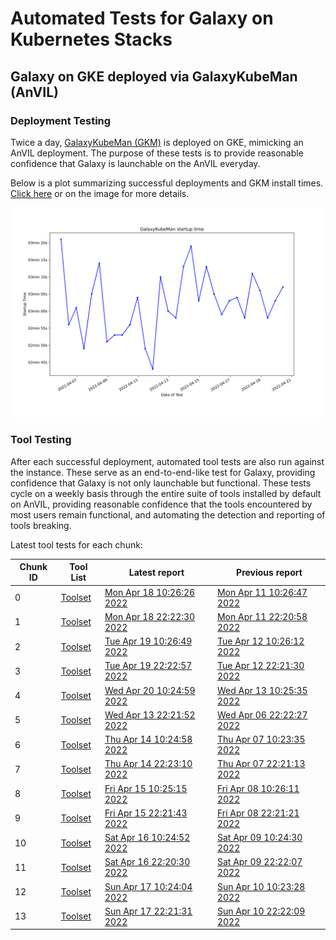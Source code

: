 # Automated Tests for Galaxy on Kubernetes Stacks
## Galaxy on GKE deployed via GalaxyKubeMan (AnVIL)
### Deployment Testing
Twice a day, [GalaxyKubeMan (GKM)](https://github.com/galaxyproject/galaxykubeman-helm) is deployed on GKE, mimicking an AnVIL deployment. The purpose of these tests is to provide reasonable confidence that Galaxy is launchable on the AnVIL everyday.

Below is a plot summarizing successful deployments and GKM install times.
<a href="https://htmlpreview.github.io/?https://github.com/anvilproject/galaxy-tests/blob/main/reports/anvil-edge/deployments.html">Click here</a> or on the image for more details.

<a href="https://htmlpreview.github.io/?https://github.com/anvilproject/galaxy-tests/blob/main/reports/anvil-edge/deployments.html"><img src="deployments.svg" /></a>

### Tool Testing
After each successful deployment, automated tool tests are also run against the instance. These serve as an end-to-end-like test for Galaxy, providing confidence that Galaxy is not only launchable but functional. These tests cycle on a weekly basis through the entire suite of tools installed by default on AnVIL, providing reasonable confidence that the tools encountered by most users remain functional, and automating the detection and reporting of tools breaking.

Latest tool tests for each chunk:

<table id="anviltools"><thead><tr><th>Chunk ID</th><th>Tool List</th><th>Latest report</th><th>Previous report</th></tr></thead><tbody><tr><td>0</td><td><a href="https://github.com/anvilproject/galaxy-tests/blob/main/reports/anvil-edge/tool-tests/gxy-auto-2022-04-18-10-18-24-1/tools.yaml">Toolset</a></td><td><a href="https://htmlpreview.github.io/?https://github.com/anvilproject/galaxy-tests/blob/main/reports/anvil-edge/tool-tests/gxy-auto-2022-04-18-10-18-24-1/results.html">Mon Apr 18 10:26:26 2022</a></td><td><a href="https://htmlpreview.github.io/?https://github.com/anvilproject/galaxy-tests/blob/main/reports/anvil-edge/tool-tests/gxy-auto-2022-04-11-10-18-48-1/results.html">Mon Apr 11 10:26:47 2022</a></td></tr><tr><td>1</td><td><a href="https://github.com/anvilproject/galaxy-tests/blob/main/reports/anvil-edge/tool-tests/gxy-auto-2022-04-18-22-15-09-1/tools.yaml">Toolset</a></td><td><a href="https://htmlpreview.github.io/?https://github.com/anvilproject/galaxy-tests/blob/main/reports/anvil-edge/tool-tests/gxy-auto-2022-04-18-22-15-09-1/results.html">Mon Apr 18 22:22:30 2022</a></td><td><a href="https://htmlpreview.github.io/?https://github.com/anvilproject/galaxy-tests/blob/main/reports/anvil-edge/tool-tests/gxy-auto-2022-04-11-22-14-11-1/results.html">Mon Apr 11 22:20:58 2022</a></td></tr><tr><td>2</td><td><a href="https://github.com/anvilproject/galaxy-tests/blob/main/reports/anvil-edge/tool-tests/gxy-auto-2022-04-19-10-19-20-1/tools.yaml">Toolset</a></td><td><a href="https://htmlpreview.github.io/?https://github.com/anvilproject/galaxy-tests/blob/main/reports/anvil-edge/tool-tests/gxy-auto-2022-04-19-10-19-20-1/results.html">Tue Apr 19 10:26:49 2022</a></td><td><a href="https://htmlpreview.github.io/?https://github.com/anvilproject/galaxy-tests/blob/main/reports/anvil-edge/tool-tests/gxy-auto-2022-04-12-10-18-43-1/results.html">Tue Apr 12 10:26:12 2022</a></td></tr><tr><td>3</td><td><a href="https://github.com/anvilproject/galaxy-tests/blob/main/reports/anvil-edge/tool-tests/gxy-auto-2022-04-19-22-15-34-1/tools.yaml">Toolset</a></td><td><a href="https://htmlpreview.github.io/?https://github.com/anvilproject/galaxy-tests/blob/main/reports/anvil-edge/tool-tests/gxy-auto-2022-04-19-22-15-34-1/results.html">Tue Apr 19 22:22:57 2022</a></td><td><a href="https://htmlpreview.github.io/?https://github.com/anvilproject/galaxy-tests/blob/main/reports/anvil-edge/tool-tests/gxy-auto-2022-04-12-22-13-57-1/results.html">Tue Apr 12 22:21:30 2022</a></td></tr><tr><td>4</td><td><a href="https://github.com/anvilproject/galaxy-tests/blob/main/reports/anvil-edge/tool-tests/gxy-auto-2022-04-20-10-17-43-1/tools.yaml">Toolset</a></td><td><a href="https://htmlpreview.github.io/?https://github.com/anvilproject/galaxy-tests/blob/main/reports/anvil-edge/tool-tests/gxy-auto-2022-04-20-10-17-43-1/results.html">Wed Apr 20 10:24:59 2022</a></td><td><a href="https://htmlpreview.github.io/?https://github.com/anvilproject/galaxy-tests/blob/main/reports/anvil-edge/tool-tests/gxy-auto-2022-04-13-10-17-43-1/results.html">Wed Apr 13 10:25:35 2022</a></td></tr><tr><td>5</td><td><a href="https://github.com/anvilproject/galaxy-tests/blob/main/reports/anvil-edge/tool-tests/gxy-auto-2022-04-13-22-13-46-1/tools.yaml">Toolset</a></td><td><a href="https://htmlpreview.github.io/?https://github.com/anvilproject/galaxy-tests/blob/main/reports/anvil-edge/tool-tests/gxy-auto-2022-04-13-22-13-46-1/results.html">Wed Apr 13 22:21:52 2022</a></td><td><a href="https://htmlpreview.github.io/?https://github.com/anvilproject/galaxy-tests/blob/main/reports/anvil-edge/tool-tests/gxy-auto-2022-04-06-22-14-36-1/results.html">Wed Apr 06 22:22:27 2022</a></td></tr><tr><td>6</td><td><a href="https://github.com/anvilproject/galaxy-tests/blob/main/reports/anvil-edge/tool-tests/gxy-auto-2022-04-14-10-17-34-1/tools.yaml">Toolset</a></td><td><a href="https://htmlpreview.github.io/?https://github.com/anvilproject/galaxy-tests/blob/main/reports/anvil-edge/tool-tests/gxy-auto-2022-04-14-10-17-34-1/results.html">Thu Apr 14 10:24:58 2022</a></td><td><a href="https://htmlpreview.github.io/?https://github.com/anvilproject/galaxy-tests/blob/main/reports/anvil-edge/tool-tests/gxy-auto-2022-04-07-10-16-08-1/results.html">Thu Apr 07 10:23:35 2022</a></td></tr><tr><td>7</td><td><a href="https://github.com/anvilproject/galaxy-tests/blob/main/reports/anvil-edge/tool-tests/gxy-auto-2022-04-14-22-15-45-1/tools.yaml">Toolset</a></td><td><a href="https://htmlpreview.github.io/?https://github.com/anvilproject/galaxy-tests/blob/main/reports/anvil-edge/tool-tests/gxy-auto-2022-04-14-22-15-45-1/results.html">Thu Apr 14 22:23:10 2022</a></td><td><a href="https://htmlpreview.github.io/?https://github.com/anvilproject/galaxy-tests/blob/main/reports/anvil-edge/tool-tests/gxy-auto-2022-04-07-22-14-09-1/results.html">Thu Apr 07 22:21:13 2022</a></td></tr><tr><td>8</td><td><a href="https://github.com/anvilproject/galaxy-tests/blob/main/reports/anvil-edge/tool-tests/gxy-auto-2022-04-15-10-17-33-1/tools.yaml">Toolset</a></td><td><a href="https://htmlpreview.github.io/?https://github.com/anvilproject/galaxy-tests/blob/main/reports/anvil-edge/tool-tests/gxy-auto-2022-04-15-10-17-33-1/results.html">Fri Apr 15 10:25:15 2022</a></td><td><a href="https://htmlpreview.github.io/?https://github.com/anvilproject/galaxy-tests/blob/main/reports/anvil-edge/tool-tests/gxy-auto-2022-04-08-10-18-00-1/results.html">Fri Apr 08 10:26:11 2022</a></td></tr><tr><td>9</td><td><a href="https://github.com/anvilproject/galaxy-tests/blob/main/reports/anvil-edge/tool-tests/gxy-auto-2022-04-15-22-14-06-1/tools.yaml">Toolset</a></td><td><a href="https://htmlpreview.github.io/?https://github.com/anvilproject/galaxy-tests/blob/main/reports/anvil-edge/tool-tests/gxy-auto-2022-04-15-22-14-06-1/results.html">Fri Apr 15 22:21:43 2022</a></td><td><a href="https://htmlpreview.github.io/?https://github.com/anvilproject/galaxy-tests/blob/main/reports/anvil-edge/tool-tests/gxy-auto-2022-04-08-22-14-31-1/results.html">Fri Apr 08 22:21:21 2022</a></td></tr><tr><td>10</td><td><a href="https://github.com/anvilproject/galaxy-tests/blob/main/reports/anvil-edge/tool-tests/gxy-auto-2022-04-16-10-17-40-1/tools.yaml">Toolset</a></td><td><a href="https://htmlpreview.github.io/?https://github.com/anvilproject/galaxy-tests/blob/main/reports/anvil-edge/tool-tests/gxy-auto-2022-04-16-10-17-40-1/results.html">Sat Apr 16 10:24:52 2022</a></td><td><a href="https://htmlpreview.github.io/?https://github.com/anvilproject/galaxy-tests/blob/main/reports/anvil-edge/tool-tests/gxy-auto-2022-04-09-10-16-23-1/results.html">Sat Apr 09 10:24:30 2022</a></td></tr><tr><td>11</td><td><a href="https://github.com/anvilproject/galaxy-tests/blob/main/reports/anvil-edge/tool-tests/gxy-auto-2022-04-16-22-13-19-1/tools.yaml">Toolset</a></td><td><a href="https://htmlpreview.github.io/?https://github.com/anvilproject/galaxy-tests/blob/main/reports/anvil-edge/tool-tests/gxy-auto-2022-04-16-22-13-19-1/results.html">Sat Apr 16 22:20:30 2022</a></td><td><a href="https://htmlpreview.github.io/?https://github.com/anvilproject/galaxy-tests/blob/main/reports/anvil-edge/tool-tests/gxy-auto-2022-04-09-22-14-10-1/results.html">Sat Apr 09 22:22:07 2022</a></td></tr><tr><td>12</td><td><a href="https://github.com/anvilproject/galaxy-tests/blob/main/reports/anvil-edge/tool-tests/gxy-auto-2022-04-17-10-16-39-1/tools.yaml">Toolset</a></td><td><a href="https://htmlpreview.github.io/?https://github.com/anvilproject/galaxy-tests/blob/main/reports/anvil-edge/tool-tests/gxy-auto-2022-04-17-10-16-39-1/results.html">Sun Apr 17 10:24:04 2022</a></td><td><a href="https://htmlpreview.github.io/?https://github.com/anvilproject/galaxy-tests/blob/main/reports/anvil-edge/tool-tests/gxy-auto-2022-04-10-10-16-25-1/results.html">Sun Apr 10 10:23:28 2022</a></td></tr><tr><td>13</td><td><a href="https://github.com/anvilproject/galaxy-tests/blob/main/reports/anvil-edge/tool-tests/gxy-auto-2022-04-17-22-13-37-1/tools.yaml">Toolset</a></td><td><a href="https://htmlpreview.github.io/?https://github.com/anvilproject/galaxy-tests/blob/main/reports/anvil-edge/tool-tests/gxy-auto-2022-04-17-22-13-37-1/results.html">Sun Apr 17 22:21:31 2022</a></td><td><a href="https://htmlpreview.github.io/?https://github.com/anvilproject/galaxy-tests/blob/main/reports/anvil-edge/tool-tests/gxy-auto-2022-04-10-22-14-13-1/results.html">Sun Apr 10 22:22:09 2022</a></td></tr></tbody></table>
